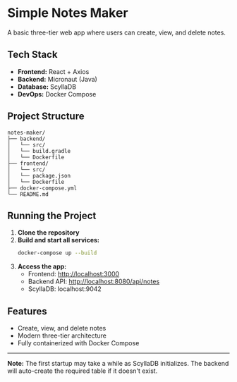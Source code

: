 # Simple Notes Maker

A basic three-tier web app where users can create, view, and delete notes.

## Tech Stack
- **Frontend:** React + Axios
- **Backend:** Micronaut (Java)
- **Database:** ScyllaDB
- **DevOps:** Docker Compose

## Project Structure
```
notes-maker/
├── backend/
│   └── src/
│   └── build.gradle
│   └── Dockerfile
├── frontend/
│   └── src/
│   └── package.json
│   └── Dockerfile
├── docker-compose.yml
└── README.md
```

## Running the Project

1. **Clone the repository**
2. **Build and start all services:**
   ```sh
   docker-compose up --build
   ```
3. **Access the app:**
   - Frontend: [http://localhost:3000](http://localhost:3000)
   - Backend API: [http://localhost:8080/api/notes](http://localhost:8080/api/notes)
   - ScyllaDB: localhost:9042

## Features
- Create, view, and delete notes
- Modern three-tier architecture
- Fully containerized with Docker Compose

---

**Note:** The first startup may take a while as ScyllaDB initializes. The backend will auto-create the required table if it doesn't exist. 